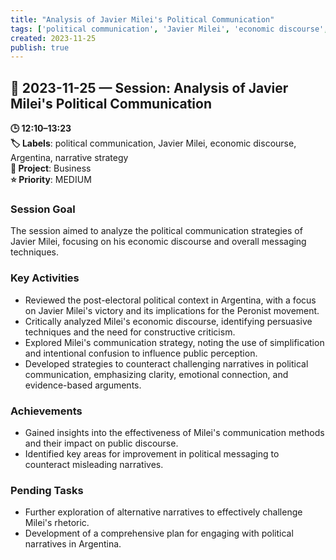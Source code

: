 ```yaml
---
title: "Analysis of Javier Milei's Political Communication"
tags: ['political communication', 'Javier Milei', 'economic discourse', 'Argentina', 'narrative strategy']
created: 2023-11-25
publish: true
---
```


## 📅 2023-11-25 — Session: Analysis of Javier Milei's Political Communication

**🕒 12:10–13:23**  
**🏷️ Labels**: political communication, Javier Milei, economic discourse, Argentina, narrative strategy  
**📂 Project**: Business  
**⭐ Priority**: MEDIUM  


### Session Goal
The session aimed to analyze the political communication strategies of Javier Milei, focusing on his economic discourse and overall messaging techniques.

### Key Activities
- Reviewed the post-electoral political context in Argentina, with a focus on Javier Milei's victory and its implications for the Peronist movement.
- Critically analyzed Milei's economic discourse, identifying persuasive techniques and the need for constructive criticism.
- Explored Milei's communication strategy, noting the use of simplification and intentional confusion to influence public perception.
- Developed strategies to counteract challenging narratives in political communication, emphasizing clarity, emotional connection, and evidence-based arguments.

### Achievements
- Gained insights into the effectiveness of Milei's communication methods and their impact on public discourse.
- Identified key areas for improvement in political messaging to counteract misleading narratives.

### Pending Tasks
- Further exploration of alternative narratives to effectively challenge Milei's rhetoric.
- Development of a comprehensive plan for engaging with political narratives in Argentina.
